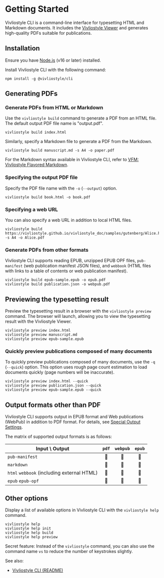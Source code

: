 # Getting Started

Vivliostyle CLI is a command-line interface for typesetting HTML and Markdown documents. It includes the [Vivliostyle Viewer](https://docs.vivliostyle.org/#/vivliostyle-viewer) and generates high-quality PDFs suitable for publications.

## Installation

Ensure you have [Node.js](https://nodejs.org/) (v16 or later) installed.

Install Vivliostyle CLI with the following command:

```
npm install -g @vivliostyle/cli
```

## Generating PDFs

### Generate PDFs from HTML or Markdown

Use the `vivliostyle build` command to generate a PDF from an HTML file. The default output PDF file name is "output.pdf".

```
vivliostyle build index.html
```

Similarly, specify a Markdown file to generate a PDF from the Markdown.

```
vivliostyle build manuscript.md -s A4 -o paper.pdf
```

For the Markdown syntax available in Vivliostyle CLI, refer to [VFM: Vivliostyle Flavored Markdown](https://vivliostyle.github.io/vfm/#/).

### Specifying the output PDF file

Specify the PDF file name with the `-o` (`--output`) option.

```
vivliostyle build book.html -o book.pdf
```

### Specifying a web URL

You can also specify a web URL in addition to local HTML files.

```
vivliostyle build https://vivliostyle.github.io/vivliostyle_doc/samples/gutenberg/Alice.html -s A4 -o Alice.pdf
```

### Generate PDFs from other formats

Vivliostyle CLI supports reading EPUB, unzipped EPUB OPF files, `pub-manifest` (web publication manifest JSON files), and `webbook` (HTML files with links to a table of contents or web publication manifest).

```
vivliostyle build epub-sample.epub -o epub.pdf
vivliostyle build publication.json -o webpub.pdf
```

## Previewing the typesetting result

Preview the typesetting result in a browser with the `vivliostyle preview` command. The browser will launch, allowing you to view the typesetting result with the Vivliostyle Viewer.

```
vivliostyle preview index.html
vivliostyle preview manuscript.md
vivliostyle preview epub-sample.epub
```

### Quickly preview publications composed of many documents

To quickly preview publications composed of many documents, use the `-q` (`--quick`) option. This option uses rough page count estimation to load documents quickly (page numbers will be inaccurate).

```
vivliostyle preview index.html --quick
vivliostyle preview publication.json --quick
vivliostyle preview epub-sample.epub --quick
```

## Output formats other than PDF

Vivliostyle CLI supports output in EPUB format and Web publications (WebPub) in addition to PDF format. For details, see [Special Output Settings](./special-output-settings.md).

The matrix of supported output formats is as follows:

| Input \ Output | `pdf` | `webpub` | `epub` |
|---|:---:|:---:|:---:|
| `pub-manifest` | 🔵 | 🔵 | 🔵 |
| `markdown` | 🔵 | 🔵 | 🔵 |
| `html` `webbook` (including external HTML) | 🔵 | 🔵 | 🔵 |
| `epub` `epub-opf` | 🔵 | 🙅 | 🙅 |

## Other options

Display a list of available options in Vivliostyle CLI with the `vivliostyle help` command.

```
vivliostyle help
vivliostyle help init
vivliostyle help build
vivliostyle help preview
```

Secret feature: Instead of the `vivliostyle` command, you can also use the command name `vs` to reduce the number of keystrokes slightly.

See also:
- [Vivliostyle CLI (README)](https://github.com/vivliostyle/vivliostyle-cli/blob/main/README.md)

